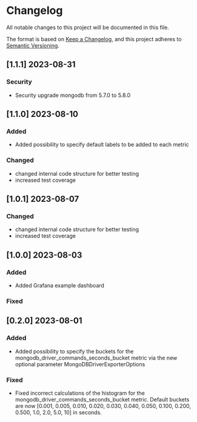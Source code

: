 # Changelog

All notable changes to this project will be documented in this file.

The format is based on [Keep a Changelog](https://keepachangelog.com/en/1.1.0/),
and this project adheres to [Semantic Versioning](https://semver.org/spec/v2.0.0.html).

## [1.1.1] 2023-08-31

### Security

- Security upgrade mongodb from 5.7.0 to 5.8.0

## [1.1.0] 2023-08-10

### Added

- Added possibility to specify default labels to be added to each metric 

### Changed

- changed internal code structure for better testing
- increased test coverage

## [1.0.1] 2023-08-07

### Changed

- changed internal code structure for better testing
- increased test coverage

## [1.0.0] 2023-08-03

### Added

- Added Grafana example dashboard

### Fixed

## [0.2.0] 2023-08-01
 
### Added

- Added possibility to specify the buckets for the mongodb_driver_commands_seconds_bucket metric via the new optional parameter MongoDBDriverExporterOptions

### Fixed

- Fixed incorrect calculations of the histogram for the mongodb_driver_commands_seconds_bucket metric. Default buckets are now [0.001, 0.005, 0.010, 0.020, 0.030, 0.040, 0.050, 0.100, 0.200, 0.500, 1.0, 2.0, 5.0, 10] in seconds.